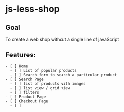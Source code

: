 # js-less-shop


## Goal

To create a web shop without a single line of javaScript

## Features:

    - [ ] Home
      - [ ] List of popular products
      - [ ] Search form to search a particular product
    - [ ] Search Page
      - [ ] list of products with images
      - [ ] list view / grid view 
      - [ ] filters 
    - [ ] Product Page
    - [ ] Checkout Page
      - [ ] 